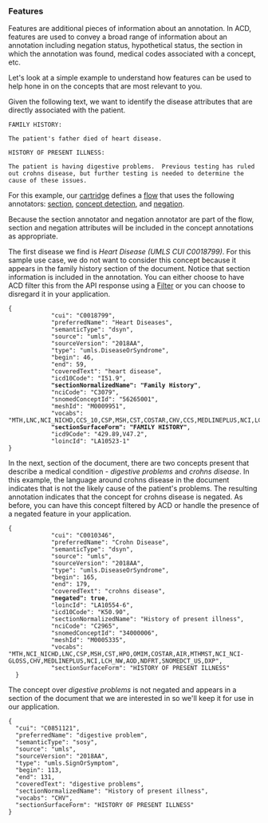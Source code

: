 <h3 id="features">Features</h3>

Features are additional pieces of information about an annotation.  In ACD, features are used to convey a broad range of information about an annotation including negation status, hypothetical status, the section in which the annotation was found, medical codes associated with a concept, etc.

Let's look at a simple example to understand how features can be used to help hone in on the concepts that are most relevant to you.

Given the following text, we want to identify the disease attributes that are directly associated with the patient.

```
FAMILY HISTORY:

The patient's father died of heart disease.

HISTORY OF PRESENT ILLNESS:

The patient is having digestive problems.  Previous testing has ruled out crohns disease, but further testing is needed to determine the cause of these issues.
```

For this example, our [cartridge](docs/servics/wh-acd?topic=cartridges) defines a [flow](docs/servics/wh-acd?topic=flows) that uses the following annotators:
[section](docs/servics/wh-acd?topic=sections), [concept detection](docs/servics/wh-acd?topic=concept_detection), and [negation](docs/servics/wh-acd?topic=negation).

Because the section annotator and negation annotator are part of the flow, section and negation attributes will be included in the concept annotations as appropriate.

The first disease we find is _Heart Disease (UMLS CUI C0018799)_.  For this sample use case, we do not want to consider this concept because it appears in the family history section of the document.  Notice that section information is included in the annotation.  You can either choose to have ACD filter this from the API response using a [Filter](docs/servics/wh-acd?topic=filtering) or you can choose to disregard it in your application.

<pre><code>{
            "cui": "C0018799",
            "preferredName": "Heart Diseases",
            "semanticType": "dsyn",
            "source": "umls",
            "sourceVersion": "2018AA",
            "type": "umls.DiseaseOrSyndrome",
            "begin": 46,
            "end": 59,
            "coveredText": "heart disease",
            "icd10Code": "I51.9",
            <b>"sectionNormalizedName": "Family History"</b>,
            "nciCode": "C3079",
            "snomedConceptId": "56265001",
            "meshId": "M0009951",
            "vocabs": "MTH,LNC,NCI_NICHD,CCS_10,CSP,MSH,CST,COSTAR,CHV,CCS,MEDLINEPLUS,NCI,LCH_NW,AOD,NDFRT,SNOMEDCT_US",
            <b>"sectionSurfaceForm": "FAMILY HISTORY"</b>,
            "icd9Code": "429.89,V47.2",
            "loincId": "LA10523-1"
}</pre></code>  

In the next, section of the document, there are two concepts present that describe a medical condition - _digestive problems_ and _crohns disease_.  In this example, the language around crohns disease in the document indicates that is not the likely cause of the patient's problems.  The resulting annotation indicates that the concept for crohns disease is negated.  As before, you can have this concept filtered by ACD or handle the presence of a negated feature in your application.

<pre><code>{
            "cui": "C0010346",
            "preferredName": "Crohn Disease",
            "semanticType": "dsyn",
            "source": "umls",
            "sourceVersion": "2018AA",
            "type": "umls.DiseaseOrSyndrome",
            "begin": 165,
            "end": 179,
            "coveredText": "crohns disease",
            <b>"negated": true</b>,
            "loincId": "LA10554-6",
            "icd10Code": "K50.90",
            "sectionNormalizedName": "History of present illness",
            "nciCode": "C2965",
            "snomedConceptId": "34000006",
            "meshId": "M0005335",
            "vocabs": "MTH,NCI_NICHD,LNC,CSP,MSH,CST,HPO,OMIM,COSTAR,AIR,MTHMST,NCI_NCI-GLOSS,CHV,MEDLINEPLUS,NCI,LCH_NW,AOD,NDFRT,SNOMEDCT_US,DXP",
            "sectionSurfaceForm": "HISTORY OF PRESENT ILLNESS"
  }</pre></code>

  The concept over _digestive problems_ is not negated and appears in a section of the document that we are interested in so we'll keep it for use in our application.

  <pre><code>{
  "cui": "C0851121",
  "preferredName": "digestive problem",
  "semanticType": "sosy",
  "source": "umls",
  "sourceVersion": "2018AA",
  "type": "umls.SignOrSymptom",
  "begin": 113,
  "end": 131,
  "coveredText": "digestive problems",
  "sectionNormalizedName": "History of present illness",
  "vocabs": "CHV",
  "sectionSurfaceForm": "HISTORY OF PRESENT ILLNESS"
}</pre></code>
